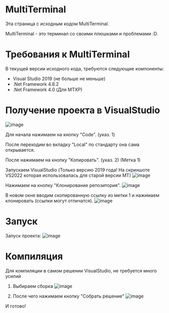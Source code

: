 # MultiTerminal
Эта страница с исходным кодом MultiTerminal.

MultiTerminal - это терминал со своими плюшками и проблемами :D.

# Требования к MultiTerminal
В текущей версии исходного кода, требуются следующие компоненты:
- Visual Studio 2019 (не больше не меньше)
- .Net Framework 4.8.2
- .Net Framework 4.0 (Для MTXP)

# Получение проекта в VisualStudio
![image](https://user-images.githubusercontent.com/68951929/212551923-746cc1a4-84bb-4ffc-a467-79536b2850a5.png)

Для начала нажимаем на кнопку "Code". (указ. 1)

После переходим во вкладку "Local" по стандарту она сама открывается.

После нажимаем на кнопку "Копировать". (указ. 2) (Метка 1)

Запускаем VisualStudio (Только версию 2019 года! На скриншоте VS2022 которая использовалась для старой версии MT)
![image](https://user-images.githubusercontent.com/68951929/212552093-e0822eba-3483-4524-8a85-4cc56e73a115.png)

Нажимаем на кнопку "Клонирование репозитория".
![image](https://user-images.githubusercontent.com/68951929/212552204-562cfb65-9dcc-4ab5-a380-6e0e6907fed3.png)

В новом окне вводим скопированную ссылку из метки 1 и нажимаем клонировать (ссылки могут отличатся).
![image](https://user-images.githubusercontent.com/68951929/212552360-820b1735-4222-4b10-9c62-072b3b04082c.png)




# Запуск
Запуск проекта:
![image](https://user-images.githubusercontent.com/68951929/212356123-c4f390f3-d5a8-4c32-8a6c-fcd747d37e4b.png)

# Компиляция
Для компиляции в самом решении VisualStudio, не требуется много усилий

1. Выбираем сборка
![image](https://user-images.githubusercontent.com/68951929/212357055-eb4c6ed4-57f4-4d5a-8809-43eb6924b90b.png)

2. После чего нажимаем кнопку "Собрать решение"
![image](https://user-images.githubusercontent.com/68951929/212357542-415d82f8-a3ab-4266-bab7-c1960ea351bb.png)

 И готово!

